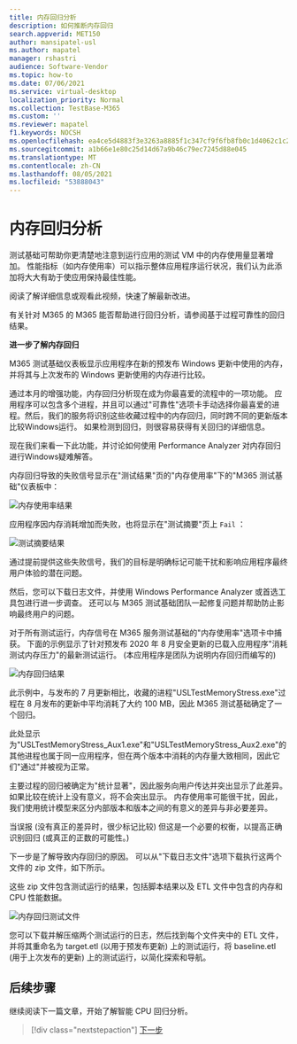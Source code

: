 ```yaml
---
title: 内存回归分析
description: 如何推断内存回归
search.appverid: MET150
author: mansipatel-usl
ms.author: mapatel
manager: rshastri
audience: Software-Vendor
ms.topic: how-to
ms.date: 07/06/2021
ms.service: virtual-desktop
localization_priority: Normal
ms.collection: TestBase-M365
ms.custom: ''
ms.reviewer: mapatel
f1.keywords: NOCSH
ms.openlocfilehash: ea4ce5d4883f3e3263a8885f1c347cf9f6fb8fb0c1d4062c1c2a843387d9aea3
ms.sourcegitcommit: a1b66e1e80c25d14d67a9b46c79ec7245d88e045
ms.translationtype: MT
ms.contentlocale: zh-CN
ms.lasthandoff: 08/05/2021
ms.locfileid: "53888043"
---
```

# <a name="memory-regression-analysis"></a>内存回归分析

测试基础可帮助你更清楚地注意到运行应用的测试 VM 中的内存使用量显著增加。 性能指标（如内存使用率）可以指示整体应用程序运行状况，我们认为此添加将大大有助于使应用保持最佳性能。

阅读了解详细信息或观看此视频，快速了解最新改进。 

有关针对 M365 的 M365 能否帮助进行回归分析，请参阅基于过程可靠性的回归结果。

<b>进一步了解内存回归</b>

M365 测试基础仪表板显示应用程序在新的预发布 Windows 更新中使用的内存，并将其与上次发布的 Windows 更新使用的内存进行比较。 

通过本月的增强功能，内存回归分析现在成为你最喜爱的流程中的一项功能。 应用程序可以包含多个进程，并且可以通过"可靠性"选项卡手动选择你最喜爱的进程。然后，我们的服务将识别这些收藏过程中的内存回归，同时跨不同的更新版本比较Windows运行。 如果检测到回归，则很容易获得有关回归的详细信息。

现在我们来看一下此功能，并讨论如何使用 Performance Analyzer 对内存回归进行Windows疑难解答。

内存回归导致的失败信号显示在"测试结果"页的"内存使用率"下的"M365 测试基础"仪表板中：

![内存使用率结果](Media/01_memory-utilization-results.png)


应用程序因内存消耗增加而失败，也将显示在"测试摘要"页上 ```Fail``` ：

![测试摘要结果](Media/02_test-summary.png)

通过提前提供这些失败信号，我们的目标是明确标记可能干扰和影响应用程序最终用户体验的潜在问题。 

然后，您可以下载日志文件，并使用 Windows Performance Analyzer 或首选工具包进行进一步调查。 还可以与 M365 测试基础团队一起修复问题并帮助防止影响最终用户的问题。

对于所有测试运行，内存信号在 M365 服务测试基础的"内存使用率"选项卡中捕获。 下面的示例显示了针对预发布 2020 年 8 月安全更新的已载入应用程序"消耗测试内存压力"的最新测试运行。  (本应用程序是团队为说明内存回归而编写的) 

![内存回归结果](Media/03_memory-regression%20comparison.png)

此示例中，与发布的 7 月更新相比，收藏的进程"USLTestMemoryStress.exe"过程在 8 月发布的更新中平均消耗了大约 100 MB，因此 M365 测试基础确定了一个回归。 

此处显示为"USLTestMemoryStress_Aux1.exe"和"USLTestMemoryStress_Aux2.exe"的其他进程也属于同一应用程序，但在两个版本中消耗的内存量大致相同，因此它们"通过"并被视为正常。

主要过程的回归被确定为"统计显著"，因此服务向用户传达并突出显示了此差异。 如果比较在统计上没有意义，将不会突出显示。 内存使用率可能很干扰，因此，我们使用统计模型来区分内部版本和版本之间的有意义的差异与非必要差异。 

当误报 (没有真正的差异时，很少标记比较) 但这是一个必要的权衡，以提高正确识别回归 (或真正的正数的可能性。) 

下一步是了解导致内存回归的原因。 可以从"下载日志文件"选项下载执行这两个文件的 zip 文件，如下所示。 

这些 zip 文件包含测试运行的结果，包括脚本结果以及 ETL 文件中包含的内存和 CPU 性能数据。

![内存回归测试文件](Media/04_memory-regression-test-files.png)

您可以下载并解压缩两个测试运行的日志，然后找到每个文件夹中的 ETL 文件，并将其重命名为 target.etl (以用于预发布更新) 上的测试运行，将 baseline.etl (用于上次发布的更新) 上的测试运行，以简化探索和导航。
 
## <a name="next-steps"></a>后续步骤

继续阅读下一篇文章，开始了解智能 CPU 回归分析。
> [!div class="nextstepaction"]
> [下一步](cpu.md)

<!---
Add button for next page
-->
